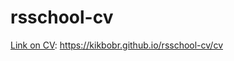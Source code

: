 # rsschool-cv
[Link on CV](https://kikbobr.github.io/rsschool-cv/cv): https://kikbobr.github.io/rsschool-cv/cv

